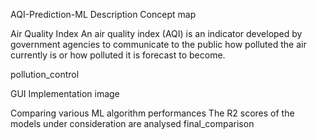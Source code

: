 AQI-Prediction-ML
Description
Concept map

Air Quality Index
An air quality index (AQI) is an indicator developed by government agencies to communicate to the public how polluted the air currently is or how polluted it is forecast to become.

pollution_control

GUI Implementation
image

Comparing various ML algorithm performances
The R2 scores of the models under consideration are analysed
final_comparison